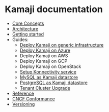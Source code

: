 # Kamaji documentation

- [Core Concepts](./concepts.md)
- [Architecture](./architecture.md)
- [Getting started](./getting-started-with-kamaji.md)
- Guides:
  - [Deploy Kamaji on generic infrastructure](./kamaji-deployment-guide.md)
  - [Deploy Kamaji on Azure](./kamaji-azure-deployment-guide.md)
  - Deploy Kamaji on AWS
  - Deploy Kamaji on GCP
  - Deploy Kamaji on OpenStack
  - [Setup Konnectivity service](./konnectivity.md)
  - [MySQL as Kamaji datastore](./mysql-datastore.md)
  - [PostgreSQL as Kamaji datastore](./posgresql-datastore.md)
  - [Tenant Cluster Upgrade](./upgrade.md)
- [Reference](./reference.md)
- [CNCF Conformance](./conformance.md)
- [Versioning](./versioning.md)